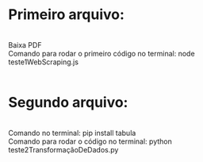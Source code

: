 <h1>Primeiro arquivo:</h1><br>
Baixa PDF <br>
Comando para rodar o primeiro código no terminal: node teste1WebScraping.js<br><br>

<h1>Segundo arquivo:</h1><br>
Comando no terminal: pip install tabula<br>
Comando para rodar o código no terminal: python teste2TransformaçãoDeDados.py<br>
